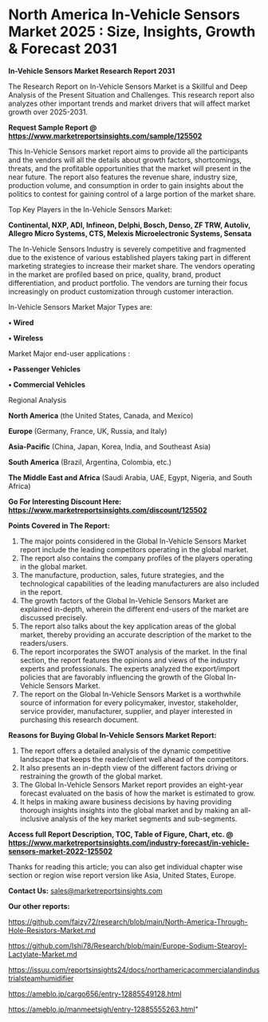 # North America In-Vehicle Sensors Market 2025 : Size, Insights, Growth & Forecast 2031

<strong>In-Vehicle Sensors Market Research Report 2031</strong>

The Research Report on In-Vehicle Sensors Market is a Skillful and Deep Analysis of the Present Situation and Challenges. This research report also analyzes other important trends and market drivers that will affect market growth over 2025-2031.

<strong>Request Sample Report @ <a href=https://www.marketreportsinsights.com/sample/125502>https://www.marketreportsinsights.com/sample/125502</a></strong>

This In-Vehicle Sensors market report aims to provide all the participants and the vendors will all the details about growth factors, shortcomings, threats, and the profitable opportunities that the market will present in the near future. The report also features the revenue share, industry size, production volume, and consumption in order to gain insights about the politics to contest for gaining control of a large portion of the market share.

Top Key Players in the In-Vehicle Sensors Market:

<strong>Continental, NXP, ADI, Infineon, Delphi, Bosch, Denso, ZF TRW, Autoliv, Allegro Micro Systems, CTS, Melexis Microelectronic Systems, Sensata</strong>

The In-Vehicle Sensors Industry is severely competitive and fragmented due to the existence of various established players taking part in different marketing strategies to increase their market share. The vendors operating in the market are profiled based on price, quality, brand, product differentiation, and product portfolio. The vendors are turning their focus increasingly on product customization through customer interaction.

In-Vehicle Sensors Market Major Types are:

<strong>• Wired

• Wireless</strong>

Market Major end-user applications :

<strong>• Passenger Vehicles

• Commercial Vehicles</strong>

Regional Analysis

</u><strong><b>North America</b></strong> (the United States, Canada, and Mexico)

<strong><b>Europe </b></strong>(Germany, France, UK, Russia, and Italy)

<strong><b>Asia-Pacific</b></strong> (China, Japan, Korea, India, and Southeast Asia)

<strong><b>South America</b></strong> (Brazil, Argentina, Colombia, etc.)

<strong><b>The Middle East and Africa</b></strong> (Saudi Arabia, UAE, Egypt, Nigeria, and South Africa)

<strong>Go For Interesting Discount Here: <a href=https://www.marketreportsinsights.com/discount/125502>https://www.marketreportsinsights.com/discount/125502</a></strong>

<strong>Points Covered in The Report:</strong>
<ol>
  <li>The major points considered in the Global In-Vehicle Sensors Market report include the leading competitors operating in the global market.</li>
  <li>The report also contains the company profiles of the players operating in the global market.</li>
  <li>The manufacture, production, sales, future strategies, and the technological capabilities of the leading manufacturers are also included in the report.</li>
  <li>The growth factors of the Global In-Vehicle Sensors Market are explained in-depth, wherein the different end-users of the market are discussed precisely.</li>
  <li>The report also talks about the key application areas of the global market, thereby providing an accurate description of the market to the readers/users.</li>
  <li>The report incorporates the SWOT analysis of the market. In the final section, the report features the opinions and views of the industry experts and professionals. The experts analyzed the export/import policies that are favorably influencing the growth of the Global In-Vehicle Sensors Market.</li>
  <li>The report on the Global In-Vehicle Sensors Market is a worthwhile source of information for every policymaker, investor, stakeholder, service provider, manufacturer, supplier, and player interested in purchasing this research document.</li>
</ol>
<strong>Reasons for Buying Global In-Vehicle Sensors Market Report:</strong>

<ol>
  <li>The report offers a detailed analysis of the dynamic competitive landscape that keeps the reader/client well ahead of the competitors.</li>
  <li>It also presents an in-depth view of the different factors driving or restraining the growth of the global market.</li>
  <li>The Global In-Vehicle Sensors Market report provides an eight-year forecast evaluated on the basis of how the market is estimated to grow.</li>
  <li>It helps in making aware business decisions by having providing thorough insights insights into the global market and by making an all-inclusive analysis of the key market segments and sub-segments.</li>
</ol>
<strong>Access full Report Description, TOC, Table of Figure, Chart, etc. @ <a href=https://www.marketreportsinsights.com/industry-forecast/in-vehicle-sensors-market-2022-125502>https://www.marketreportsinsights.com/industry-forecast/in-vehicle-sensors-market-2022-125502</a></strong>


Thanks for reading this article; you can also get individual chapter wise section or region wise report version like Asia, United States, Europe.

<strong>Contact Us:</strong>
sales@marketreportsinsights.com

<strong>Our other reports:</strong>

<a href=https://github.com/faizy72/research/blob/main/North-America-Through-Hole-Resistors-Market.md>https://github.com/faizy72/research/blob/main/North-America-Through-Hole-Resistors-Market.md</a>

<a href=https://github.com/Ishi78/Research/blob/main/Europe-Sodium-Stearoyl-Lactylate-Market.md>https://github.com/Ishi78/Research/blob/main/Europe-Sodium-Stearoyl-Lactylate-Market.md</a>

<a href=https://issuu.com/reportsinsights24/docs/northamericacommercialandindustrialsteamhumidifier>https://issuu.com/reportsinsights24/docs/northamericacommercialandindustrialsteamhumidifier</a>

<a href=https://ameblo.jp/cargo656/entry-12885549128.html>https://ameblo.jp/cargo656/entry-12885549128.html</a>

<a href=https://ameblo.jp/manmeetsigh/entry-12885555263.html>https://ameblo.jp/manmeetsigh/entry-12885555263.html</a>"
